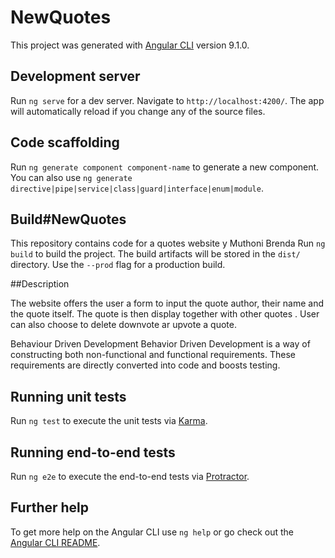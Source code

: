 # NewQuotes

This project was generated with [Angular CLI](https://github.com/angular/angular-cli) version 9.1.0.

## Development server

Run `ng serve` for a dev server. Navigate to `http://localhost:4200/`. The app will automatically reload if you change any of the source files.

## Code scaffolding

Run `ng generate component component-name` to generate a new component. You can also use `ng generate directive|pipe|service|class|guard|interface|enum|module`.

## Build#NewQuotes
This repository contains code for a quotes website
y Muthoni Brenda
Run `ng build` to build the project. The build artifacts will be stored in the `dist/` directory. Use the `--prod` flag for a production build.

##Description

The website offers the user a form to input the quote author, their name and the quote itself. The quote is then display together with other quotes . User can also choose to delete downvote ar upvote a quote.

Behaviour Driven Development
Behavior Driven Development is a way of constructing both non-functional and functional requirements. These requirements are directly converted into code and boosts testing.

## Running unit tests

Run `ng test` to execute the unit tests via [Karma](https://karma-runner.github.io).

## Running end-to-end tests

Run `ng e2e` to execute the end-to-end tests via [Protractor](http://www.protractortest.org/).

## Further help

To get more help on the Angular CLI use `ng help` or go check out the [Angular CLI README](https://github.com/angular/angular-cli/blob/master/README.md).
